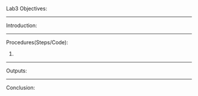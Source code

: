 Lab3 Objectives:

---

Introduction:

---

Procedures(Steps/Code):

1.

---

Outputs:

---

Conclusion:
